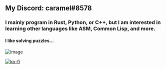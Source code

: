 ## My Discord: caramel#8578
### I mainly program in Rust, Python, or C++, but I am interested in learning other languages like ASM, Common Lisp, and more.
#### I like solving puzzles...
![image](https://projecteuler.net/profile/ahhhh6980.png)

[![ko-fi](https://ko-fi.com/img/githubbutton_sm.svg)](https://ko-fi.com/T6T55DUPL)
